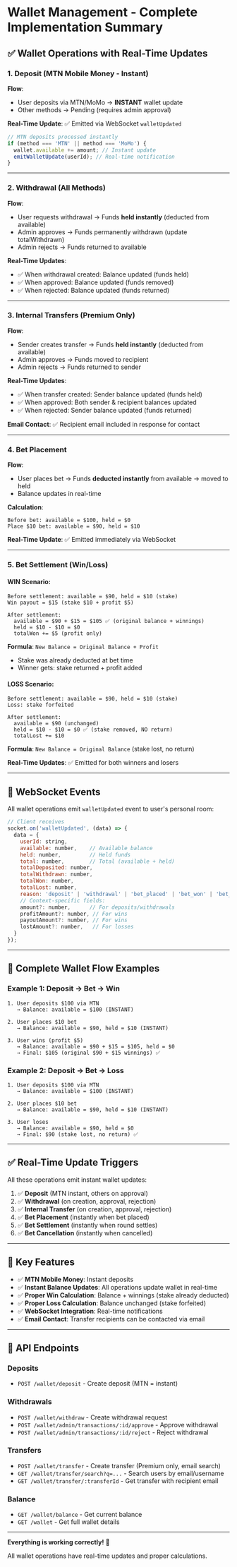 # Wallet Management - Complete Implementation Summary

## ✅ Wallet Operations with Real-Time Updates

### 1. **Deposit (MTN Mobile Money - Instant)**

**Flow**:
- User deposits via MTN/MoMo → **INSTANT** wallet update
- Other methods → Pending (requires admin approval)

**Real-Time Update**: ✅ Emitted via WebSocket `walletUpdated`

```typescript
// MTN deposits processed instantly
if (method === 'MTN' || method === 'MoMo') {
  wallet.available += amount; // Instant update
  emitWalletUpdate(userId); // Real-time notification
}
```

---

### 2. **Withdrawal (All Methods)**

**Flow**:
- User requests withdrawal → Funds **held instantly** (deducted from available)
- Admin approves → Funds permanently withdrawn (update totalWithdrawn)
- Admin rejects → Funds returned to available

**Real-Time Updates**:
- ✅ When withdrawal created: Balance updated (funds held)
- ✅ When approved: Balance updated (funds removed)
- ✅ When rejected: Balance updated (funds returned)

---

### 3. **Internal Transfers (Premium Only)**

**Flow**:
- Sender creates transfer → Funds **held instantly** (deducted from available)
- Admin approves → Funds moved to recipient
- Admin rejects → Funds returned to sender

**Real-Time Updates**:
- ✅ When transfer created: Sender balance updated (funds held)
- ✅ When approved: Both sender & recipient balances updated
- ✅ When rejected: Sender balance updated (funds returned)

**Email Contact**: ✅ Recipient email included in response for contact

---

### 4. **Bet Placement**

**Flow**:
- User places bet → Funds **deducted instantly** from available → moved to held
- Balance updates in real-time

**Calculation**:
```
Before bet: available = $100, held = $0
Place $10 bet: available = $90, held = $10
```

**Real-Time Update**: ✅ Emitted immediately via WebSocket

---

### 5. **Bet Settlement (Win/Loss)**

#### **WIN Scenario**:
```
Before settlement: available = $90, held = $10 (stake)
Win payout = $15 (stake $10 + profit $5)

After settlement:
  available = $90 + $15 = $105 ✅ (original balance + winnings)
  held = $10 - $10 = $0
  totalWon += $5 (profit only)
```

**Formula**: `New Balance = Original Balance + Profit`
- Stake was already deducted at bet time
- Winner gets: stake returned + profit added

#### **LOSS Scenario**:
```
Before settlement: available = $90, held = $10 (stake)
Loss: stake forfeited

After settlement:
  available = $90 (unchanged)
  held = $10 - $10 = $0 ✅ (stake removed, NO return)
  totalLost += $10
```

**Formula**: `New Balance = Original Balance` (stake lost, no return)

**Real-Time Updates**: ✅ Emitted for both winners and losers

---

## 📡 WebSocket Events

All wallet operations emit `walletUpdated` event to user's personal room:

```javascript
// Client receives
socket.on('walletUpdated', (data) => {
  data = {
    userId: string,
    available: number,    // Available balance
    held: number,         // Held funds
    total: number,        // Total (available + held)
    totalDeposited: number,
    totalWithdrawn: number,
    totalWon: number,
    totalLost: number,
    reason: 'deposit' | 'withdrawal' | 'bet_placed' | 'bet_won' | 'bet_lost' | 'transfer',
    // Context-specific fields:
    amount?: number,      // For deposits/withdrawals
    profitAmount?: number, // For wins
    payoutAmount?: number, // For wins
    lostAmount?: number,   // For losses
  }
});
```

---

## 🔄 Complete Wallet Flow Examples

### Example 1: Deposit → Bet → Win

```
1. User deposits $100 via MTN
   → Balance: available = $100 (INSTANT)

2. User places $10 bet
   → Balance: available = $90, held = $10 (INSTANT)

3. User wins (profit $5)
   → Balance: available = $90 + $15 = $105, held = $0
   → Final: $105 (original $90 + $15 winnings) ✅
```

### Example 2: Deposit → Bet → Loss

```
1. User deposits $100 via MTN
   → Balance: available = $100 (INSTANT)

2. User places $10 bet
   → Balance: available = $90, held = $10 (INSTANT)

3. User loses
   → Balance: available = $90, held = $0
   → Final: $90 (stake lost, no return) ✅
```

---

## ✅ Real-Time Update Triggers

All these operations emit instant wallet updates:

1. ✅ **Deposit** (MTN instant, others on approval)
2. ✅ **Withdrawal** (on creation, approval, rejection)
3. ✅ **Internal Transfer** (on creation, approval, rejection)
4. ✅ **Bet Placement** (instantly when bet placed)
5. ✅ **Bet Settlement** (instantly when round settles)
6. ✅ **Bet Cancellation** (instantly when cancelled)

---

## 🎯 Key Features

- ✅ **MTN Mobile Money**: Instant deposits
- ✅ **Instant Balance Updates**: All operations update wallet in real-time
- ✅ **Proper Win Calculation**: Balance + winnings (stake already deducted)
- ✅ **Proper Loss Calculation**: Balance unchanged (stake forfeited)
- ✅ **WebSocket Integration**: Real-time notifications
- ✅ **Email Contact**: Transfer recipients can be contacted via email

---

## 📝 API Endpoints

### Deposits
- `POST /wallet/deposit` - Create deposit (MTN = instant)

### Withdrawals
- `POST /wallet/withdraw` - Create withdrawal request
- `POST /wallet/admin/transactions/:id/approve` - Approve withdrawal
- `POST /wallet/admin/transactions/:id/reject` - Reject withdrawal

### Transfers
- `POST /wallet/transfer` - Create transfer (Premium only, email search)
- `GET /wallet/transfer/search?q=...` - Search users by email/username
- `GET /wallet/transfer/:transferId` - Get transfer with recipient email

### Balance
- `GET /wallet/balance` - Get current balance
- `GET /wallet` - Get full wallet details

---

**Everything is working correctly!** 🎉

All wallet operations have real-time updates and proper calculations.

